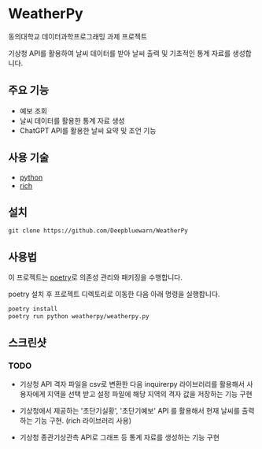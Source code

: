 # WeatherPy

동의대학교 데이터과학프로그래밍 과제 프로젝트

기상청 API를 활용하여 날씨 데이터를 받아 날씨 출력 및 기초적인 통계 자료를 생성합니다.

## 주요 기능

 - 예보 조회
 - 날씨 데이터를 활용한 통계 자료 생성
 - ChatGPT API를 활용한 날씨 요약 및 조언 기능

## 사용 기술

 - [python](https://www.python.org/)
 - [rich](https://github.com/Textualize/rich)

## 설치
```
git clone https://github.com/Deepbluewarn/WeatherPy
```
## 사용법

이 프로젝트는 [poetry](https://python-poetry.org/)로 의존성 관리와 패키징을 수행합니다.

poetry 설치 후 프로젝트 디렉토리로 이동한 다음 아래 명령을 실행합니다.

```bash
poetry install
poetry run python weatherpy/weatherpy.py
```

## 스크린샷

### TODO

 - 기상청 API 격자 파일을 csv로 변환한 다음 inquirerpy 라이브러리를 활용해서 사용자에게 지역을 선택 받고 설정 파일에 해당 지역의 격자 값을 저장하는 기능 구현

 - 기상청에서 제공하는 '초단기실황', '초단기예보' API 를 활용해서 현재 날씨를 출력하는 기능 구현. (rich 라이브러리 사용)
   
 - 기상청 종관기상관측 API로 그래프 등 통계 자료를 생성하는 기능 구현


